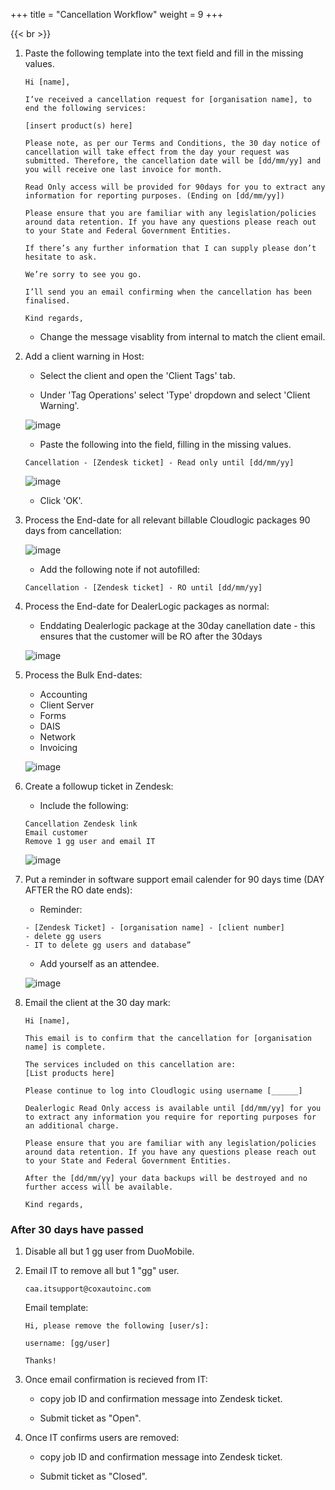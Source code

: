 +++
title = "Cancellation Workflow"
weight = 9
+++

{{< br >}}


1. Paste the following template into the text field and fill in the missing values.

    ```
    Hi [name],

    I’ve received a cancellation request for [organisation name], to end the following services: 

    [insert product(s) here]

    Please note, as per our Terms and Conditions, the 30 day notice of cancellation will take effect from the day your request was submitted. Therefore, the cancellation date will be [dd/mm/yy] and you will receive one last invoice for month.

    Read Only access will be provided for 90days for you to extract any information for reporting purposes. (Ending on [dd/mm/yy])

    Please ensure that you are familiar with any legislation/policies around data retention. If you have any questions please reach out to your State and Federal Government Entities.

    If there’s any further information that I can supply please don’t hesitate to ask. 

    We’re sorry to see you go.

    I’ll send you an email confirming when the cancellation has been finalised.

    Kind regards,
    ```

    - Change the message visablity from internal to match the client email.

2. Add a client warning in Host:

    - Select the client and open the 'Client Tags' tab.
    
    - Under 'Tag Operations' select 'Type' dropdown and select 'Client Warning'.

    ![image](/images/workflows/44e71807-dc0d-46a0-98e5-82ff416a6287.png)

    - Paste the following into the field, filling in the missing values.
    ```
    Cancellation - [Zendesk ticket] - Read only until [dd/mm/yy]
    ```
    ![image](/images/workflows/91d451a3-7a4f-4580-a9ed-21b9dec614a8.png)

    - Click 'OK'.

3. Process the End-date for all relevant billable Cloudlogic packages 90 days from cancellation:

    ![image](/images/workflows/ac699ee2-a5a4-4e4a-b8cf-3748f0952e5e.png)

    - Add the following note if not autofilled:
    ```
    Cancellation - [Zendesk ticket] - RO until [dd/mm/yy]
    ```
4. Process the End-date for DealerLogic packages as normal:

    - Enddating Dealerlogic package at the 30day canellation date - this ensures that the customer will be RO after the 30days

    ![image](/images/workflows/3449eb46-ee8c-445a-9067-46924a611b87.png)

5. Process the Bulk End-dates:

    - Accounting
    - Client Server
    - Forms
    - DAIS
    - Network
    - Invoicing

    ![image](/images/workflows/80e966e2-2c25-46b4-a54e-24aef0cbfd3c.png)

6. Create a followup ticket in Zendesk:

    - Include the following:
    ```
    Cancellation Zendesk link
    Email customer
    Remove 1 gg user and email IT
    ```

    ![image](/images/workflows/494883e1-2932-4b7f-8c30-fcd255949563.png)

7. Put a reminder in software support email calender for 90 days time (DAY AFTER the RO date ends):

    - Reminder:
    ```
    - [Zendesk Ticket] - [organisation name] - [client number]
    - delete gg users
    - IT to delete gg users and database”
    ```

    - Add yourself as an attendee.

    ![image](/images/workflows/e12973ad-ffc7-4c6e-a525-2bd697c7ba20.png)

8. Email the client at the 30 day mark:

    ```
    Hi [name],

    This email is to confirm that the cancellation for [organisation name] is complete.

    The services included on this cancellation are:
    [List products here]

    Please continue to log into Cloudlogic using username [______]

    Dealerlogic Read Only access is available until [dd/mm/yy] for you to extract any information you require for reporting purposes for an additional charge. 

    Please ensure that you are familiar with any legislation/policies around data retention. If you have any questions please reach out to your State and Federal Government Entities.

    After the [dd/mm/yy] your data backups will be destroyed and no further access will be available.

    Kind regards,
    ```

### After 30 days have passed


1. Disable all but 1 gg user from DuoMobile.

2. Email IT to remove all but 1 "gg" user.
    ```
    caa.itsupport@coxautoinc.com
    ```

    Email template:
    ```
    Hi, please remove the following [user/s]:
    
    username: [gg/user]

    Thanks!
    ```

3. Once email confirmation is recieved from IT:

    - copy job ID and confirmation message into Zendesk ticket.

    - Submit ticket as "Open".

4. Once IT confirms users are removed:

    - copy job ID and confirmation message into Zendesk ticket.

    - Submit ticket as "Closed".

